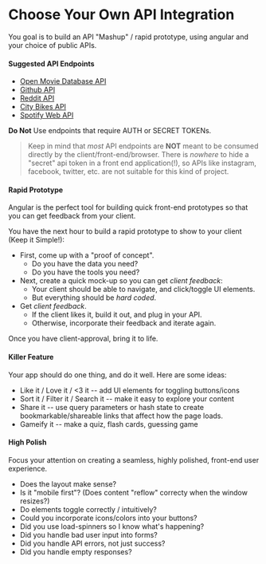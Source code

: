 # Choose Your Own API Integration

You goal is to build an API "Mashup" / rapid prototype, using angular and your choice of public APIs.

#### Suggested API Endpoints

* [Open Movie Database API](http://www.omdbapi.com)
* [Github API](https://developer.github.com/v3/)
* [Reddit API](https://www.reddit.com/dev/api)
* [City Bikes API](http://api.citybik.es/v2/)
* [Spotify Web API](https://developer.spotify.com/web-api/)

**Do Not** Use endpoints that require AUTH or SECRET TOKENs.

> Keep in mind that *most* API endpoints are **NOT** meant to be consumed directly by the client/front-end/browser. There is *nowhere* to hide a "secret" api token in a front end application(!), so APIs like instagram, facebook, twitter, etc. are not suitable for this kind of project.

#### Rapid Prototype

Angular is the perfect tool for building quick front-end prototypes so that you can get feedback from your client.

You have the next hour to build a rapid prototype to show to your client (Keep it Simple!):

- First, come up with a "proof of concept".
  - Do you have the data you need?
  - Do you have the tools you need?
- Next, create a quick mock-up so you can get *client feedback*:
  - Your client should be able to navigate, and click/toggle UI elements.
  - But everything should be *hard coded*.
- Get *client feedback*.
  - If the client likes it, build it out, and plug in your API.
  - Otherwise, incorporate their feedback and iterate again.

Once you have client-approval, bring it to life.


#### Killer Feature
Your app should do one thing, and do it well. Here are some ideas:

* Like it / Love it / <3 it -- add UI elements for toggling buttons/icons
* Sort it / Filter it / Search it -- make it easy to explore your content
* Share it -- use query parameters or hash state to create bookmarkable/shareable links that affect how the page loads.
* Gameify it -- make a quiz, flash cards, guessing game

#### High Polish
Focus your attention on creating a seamless, highly polished, front-end user experience.

* Does the layout make sense?
* Is it "mobile first"? (Does content "reflow" correcty when the window resizes?)
* Do elements toggle correctly / intuitively?
* Could you incorporate icons/colors into your buttons?
* Did you use load-spinners so I know what's happening?
* Did you handle bad user input into forms?
* Did you handle API errors, not just success?
* Did you handle empty responses?

